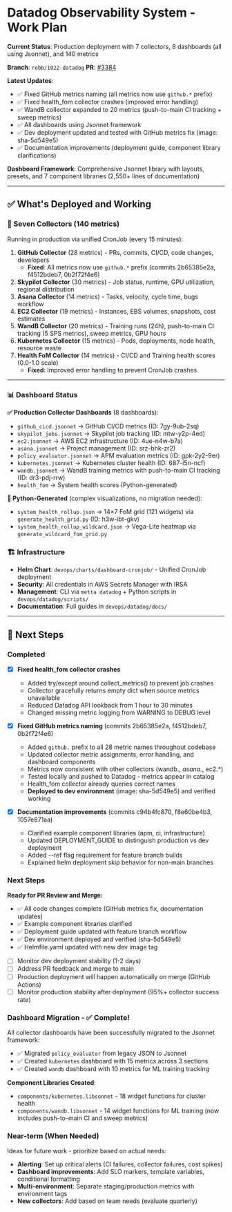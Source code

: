 # Datadog Observability System - Work Plan

**Current Status**: Production deployment with 7 collectors, 8 dashboards (all using Jsonnet), and 140 metrics

**Branch**: `robb/1022-datadog` **PR**: [#3384](https://github.com/Metta-AI/metta/pull/3384)

**Latest Updates**:
- ✅ Fixed GitHub metrics naming (all metrics now use `github.*` prefix)
- ✅ Fixed health_fom collector crashes (improved error handling)
- ✅ WandB collector expanded to 20 metrics (push-to-main CI tracking + sweep metrics)
- ✅ All dashboards using Jsonnet framework
- ✅ Dev deployment updated and tested with GitHub metrics fix (image: sha-5d549e5)
- ✅ Documentation improvements (deployment guide, component library clarifications)

**Dashboard Framework**: Comprehensive Jsonnet library with layouts, presets, and 7 component libraries (2,550+ lines of documentation)

---

## ✅ What's Deployed and Working

### 🔌 Seven Collectors (140 metrics)

Running in production via unified CronJob (every 15 minutes):

1. **GitHub Collector** (28 metrics) - PRs, commits, CI/CD, code changes, developers
   - **Fixed**: All metrics now use `github.*` prefix (commits 2b65385e2a, f4512bdeb7, 0b2f72f4e6)
2. **Skypilot Collector** (30 metrics) - Job status, runtime, GPU utilization, regional distribution
3. **Asana Collector** (14 metrics) - Tasks, velocity, cycle time, bugs workflow
4. **EC2 Collector** (19 metrics) - Instances, EBS volumes, snapshots, cost estimates
5. **WandB Collector** (20 metrics) - Training runs (24h), push-to-main CI tracking (5 SPS metrics), sweep metrics, GPU hours
6. **Kubernetes Collector** (15 metrics) - Pods, deployments, node health, resource waste
7. **Health FoM Collector** (14 metrics) - CI/CD and Training health scores (0.0-1.0 scale)
   - **Fixed**: Improved error handling to prevent CronJob crashes

---

### 📊 Dashboard Status

**✅ Production Collector Dashboards** (8 dashboards):
- `github_cicd.jsonnet` → GitHub CI/CD metrics (ID: 7gy-9ub-2sq)
- `skypilot_jobs.jsonnet` → Skypilot job tracking (ID: mtw-y2p-4ed)
- `ec2.jsonnet` → AWS EC2 infrastructure (ID: 4ue-n4w-b7a)
- `asana.jsonnet` → Project management (ID: srz-bhk-zr2)
- `policy_evaluator.jsonnet` → APM evaluation metrics (ID: gpk-2y2-9er)
- `kubernetes.jsonnet` → Kubernetes cluster health (ID: 687-i5n-ncf)
- `wandb.jsonnet` → WandB training metrics with push-to-main CI tracking (ID: dr3-pdj-rrw)
- `health_fom` → System health scores (Python-generated)


**🔧 Python-Generated** (complex visualizations, no migration needed):
- `system_health_rollup.json` → 14×7 FoM grid (121 widgets) via `generate_health_grid.py` (ID: h3w-ibt-gkv)
- `system_health_rollup_wildcard.json` → Vega-Lite heatmap via `generate_wildcard_fom_grid.py`


### 🏗️ Infrastructure

- **Helm Chart**: `devops/charts/dashboard-cronjob/` - Unified CronJob deployment
- **Security**: All credentials in AWS Secrets Manager with IRSA
- **Management**: CLI via `metta datadog` + Python scripts in `devops/datadog/scripts/`
- **Documentation**: Full guides in `devops/datadog/docs/`

---

## 🎯 Next Steps

### Completed

- [x] **Fixed health_fom collector crashes**
  - Added try/except around collect_metrics() to prevent job crashes
  - Collector gracefully returns empty dict when source metrics unavailable
  - Reduced Datadog API lookback from 1 hour to 30 minutes
  - Changed missing metric logging from WARNING to DEBUG level

- [x] **Fixed GitHub metrics naming** (commits 2b65385e2a, f4512bdeb7, 0b2f72f4e6)
  - Added `github.` prefix to all 28 metric names throughout codebase
  - Updated collector metric assignments, error handling, and dashboard components
  - Metrics now consistent with other collectors (wandb.*, asana.*, ec2.*)
  - Tested locally and pushed to Datadog - metrics appear in catalog
  - Health_fom collector already queries correct names
  - **Deployed to dev environment** (image: sha-5d549e5) and verified working

- [x] **Documentation improvements** (commits c94b4fc870, f8e60be4b3, 1057e871aa)
  - Clarified example component libraries (apm, ci, infrastructure)
  - Updated DEPLOYMENT_GUIDE to distinguish production vs dev deployment
  - Added --ref flag requirement for feature branch builds
  - Explained helm deployment skip behavior for non-main branches

### Next Steps

**Ready for PR Review and Merge:**
- ✅ All code changes complete (GitHub metrics fix, documentation updates)
- ✅ Example component libraries clarified
- ✅ Deployment guide updated with feature branch workflow
- ✅ Dev environment deployed and verified (sha-5d549e5)
- ✅ Helmfile.yaml updated with new dev image tag
- [ ] Monitor dev deployment stability (1-2 days)
- [ ] Address PR feedback and merge to main
- [ ] Production deployment will happen automatically on merge (GitHub Actions)
- [ ] Monitor production stability after deployment (95%+ collector success rate)

### Dashboard Migration - ✅ Complete!

All collector dashboards have been successfully migrated to the Jsonnet framework:
- ✅ Migrated `policy_evaluator` from legacy JSON to Jsonnet
- ✅ Created `kubernetes` dashboard with 15 metrics across 3 sections
- ✅ Created `wandb` dashboard with 10 metrics for ML training tracking

**Component Libraries Created**:
- `components/kubernetes.libsonnet` - 18 widget functions for cluster health
- `components/wandb.libsonnet` - 14 widget functions for ML training (now includes push-to-main CI and sweep metrics)

### Near-term (When Needed)

Ideas for future work - prioritize based on actual needs:

- **Alerting**: Set up critical alerts (CI failures, collector failures, cost spikes)
- **Dashboard improvements**: Add SLO markers, template variables, conditional formatting
- **Multi-environment**: Separate staging/production metrics with environment tags
- **New collectors**: Add based on team needs (evaluate quarterly)
